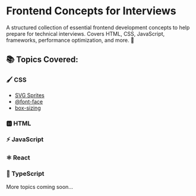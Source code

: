 # Frontend Concepts for Interviews
A structured collection of essential frontend development concepts to help prepare for technical interviews. Covers HTML, CSS, JavaScript, frameworks, performance optimization, and more. 🚀

## 📚 Topics Covered:
### 🖌 CSS
- [SVG Sprites](./css/svg-sprites.md)
- [@font-face](./css/font-face.md)
- [box-sizing](./css/box-sizing.md)

### 🅷 HTML

### ⚡ JavaScript

### ⚛️ React

### 🔷 TypeScript

More topics coming soon...
